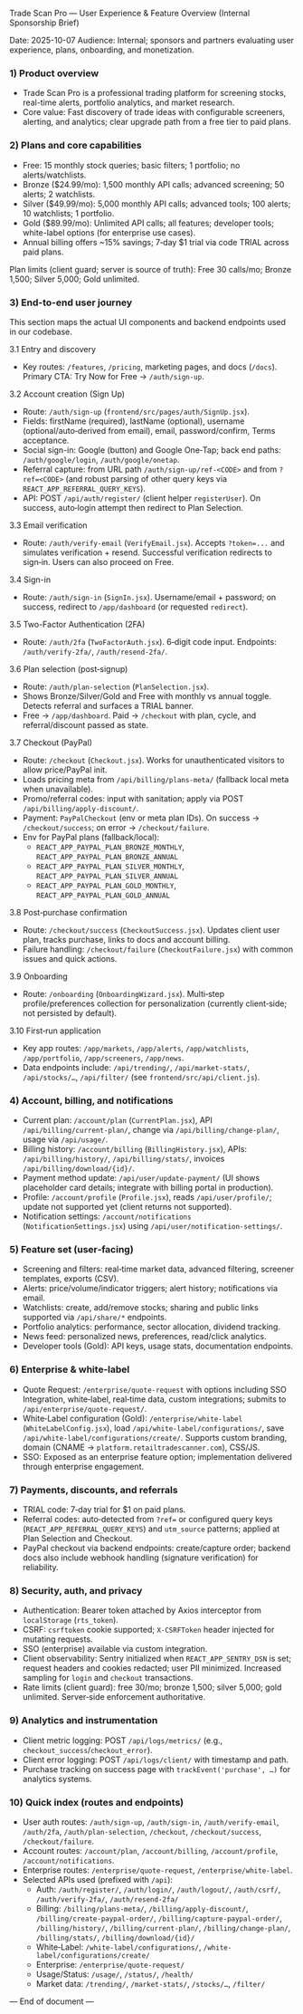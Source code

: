 Trade Scan Pro — User Experience & Feature Overview (Internal Sponsorship Brief)

Date: 2025-10-07
Audience: Internal; sponsors and partners evaluating user experience, plans, onboarding, and monetization.

### 1) Product overview
- Trade Scan Pro is a professional trading platform for screening stocks, real-time alerts, portfolio analytics, and market research.
- Core value: Fast discovery of trade ideas with configurable screeners, alerting, and analytics; clear upgrade path from a free tier to paid plans.

### 2) Plans and core capabilities
- Free: 15 monthly stock queries; basic filters; 1 portfolio; no alerts/watchlists.
- Bronze ($24.99/mo): 1,500 monthly API calls; advanced screening; 50 alerts; 2 watchlists.
- Silver ($49.99/mo): 5,000 monthly API calls; advanced tools; 100 alerts; 10 watchlists; 1 portfolio.
- Gold ($89.99/mo): Unlimited API calls; all features; developer tools; white-label options (for enterprise use cases).
- Annual billing offers ~15% savings; 7‑day $1 trial via code TRIAL across paid plans.

Plan limits (client guard; server is source of truth): Free 30 calls/mo; Bronze 1,500; Silver 5,000; Gold unlimited.

### 3) End-to-end user journey
This section maps the actual UI components and backend endpoints used in our codebase.

3.1 Entry and discovery
- Key routes: `/features`, `/pricing`, marketing pages, and docs (`/docs`). Primary CTA: Try Now for Free → `/auth/sign-up`.

3.2 Account creation (Sign Up)
- Route: `/auth/sign-up` (`frontend/src/pages/auth/SignUp.jsx`).
- Fields: firstName (required), lastName (optional), username (optional/auto‑derived from email), email, password/confirm, Terms acceptance.
- Social sign-in: Google (button) and Google One‑Tap; back end paths: `/auth/google/login`, `/auth/google/onetap`.
- Referral capture: from URL path `/auth/sign-up/ref-<CODE>` and from `?ref=<CODE>` (and robust parsing of other query keys via `REACT_APP_REFERRAL_QUERY_KEYS`).
- API: POST `/api/auth/register/` (client helper `registerUser`). On success, auto‑login attempt then redirect to Plan Selection.

3.3 Email verification
- Route: `/auth/verify-email` (`VerifyEmail.jsx`). Accepts `?token=...` and simulates verification + resend. Successful verification redirects to sign‑in. Users can also proceed on Free.

3.4 Sign-in
- Route: `/auth/sign-in` (`SignIn.jsx`). Username/email + password; on success, redirect to `/app/dashboard` (or requested `redirect`).

3.5 Two-Factor Authentication (2FA)
- Route: `/auth/2fa` (`TwoFactorAuth.jsx`). 6‑digit code input. Endpoints: `/auth/verify-2fa/`, `/auth/resend-2fa/`.

3.6 Plan selection (post‑signup)
- Route: `/auth/plan-selection` (`PlanSelection.jsx`).
- Shows Bronze/Silver/Gold and Free with monthly vs annual toggle. Detects referral and surfaces a TRIAL banner.
- Free → `/app/dashboard`. Paid → `/checkout` with plan, cycle, and referral/discount passed as state.

3.7 Checkout (PayPal)
- Route: `/checkout` (`Checkout.jsx`). Works for unauthenticated visitors to allow price/PayPal init.
- Loads pricing meta from `/api/billing/plans-meta/` (fallback local meta when unavailable).
- Promo/referral codes: input with sanitation; apply via POST `/api/billing/apply-discount/`.
- Payment: `PayPalCheckout` (env or meta plan IDs). On success → `/checkout/success`; on error → `/checkout/failure`.
- Env for PayPal plans (fallback/local):
  - `REACT_APP_PAYPAL_PLAN_BRONZE_MONTHLY`, `REACT_APP_PAYPAL_PLAN_BRONZE_ANNUAL`
  - `REACT_APP_PAYPAL_PLAN_SILVER_MONTHLY`, `REACT_APP_PAYPAL_PLAN_SILVER_ANNUAL`
  - `REACT_APP_PAYPAL_PLAN_GOLD_MONTHLY`, `REACT_APP_PAYPAL_PLAN_GOLD_ANNUAL`

3.8 Post‑purchase confirmation
- Route: `/checkout/success` (`CheckoutSuccess.jsx`). Updates client user plan, tracks purchase, links to docs and account billing.
- Failure handling: `/checkout/failure` (`CheckoutFailure.jsx`) with common issues and quick actions.

3.9 Onboarding
- Route: `/onboarding` (`OnboardingWizard.jsx`). Multi‑step profile/preferences collection for personalization (currently client‑side; not persisted by default).

3.10 First‑run application
- Key app routes: `/app/markets`, `/app/alerts`, `/app/watchlists`, `/app/portfolio`, `/app/screeners`, `/app/news`.
- Data endpoints include: `/api/trending/`, `/api/market-stats/`, `/api/stocks/…`, `/api/filter/` (see `frontend/src/api/client.js`).

### 4) Account, billing, and notifications
- Current plan: `/account/plan` (`CurrentPlan.jsx`), API `/api/billing/current-plan/`, change via `/api/billing/change-plan/`, usage via `/api/usage/`.
- Billing history: `/account/billing` (`BillingHistory.jsx`), APIs: `/api/billing/history/`, `/api/billing/stats/`, invoices `/api/billing/download/{id}/`.
- Payment method update: `/api/user/update-payment/` (UI shows placeholder card details; integrate with billing portal in production).
- Profile: `/account/profile` (`Profile.jsx`), reads `/api/user/profile/`; update not supported yet (client returns not supported).
- Notification settings: `/account/notifications` (`NotificationSettings.jsx`) using `/api/user/notification-settings/`.

### 5) Feature set (user‑facing)
- Screening and filters: real‑time market data, advanced filtering, screener templates, exports (CSV).
- Alerts: price/volume/indicator triggers; alert history; notifications via email.
- Watchlists: create, add/remove stocks; sharing and public links supported via `/api/share/*` endpoints.
- Portfolio analytics: performance, sector allocation, dividend tracking.
- News feed: personalized news, preferences, read/click analytics.
- Developer tools (Gold): API keys, usage stats, documentation endpoints.

### 6) Enterprise & white‑label
- Quote Request: `/enterprise/quote-request` with options including SSO Integration, white‑label, real‑time data, custom integrations; submits to `/api/enterprise/quote-request/`.
- White‑Label configuration (Gold): `/enterprise/white-label` (`WhiteLabelConfig.jsx`), load `/api/white-label/configurations/`, save `/api/white-label/configurations/create/`. Supports custom branding, domain (CNAME → `platform.retailtradescanner.com`), CSS/JS.
- SSO: Exposed as an enterprise feature option; implementation delivered through enterprise engagement.

### 7) Payments, discounts, and referrals
- TRIAL code: 7‑day trial for $1 on paid plans.
- Referral codes: auto‑detected from `?ref=` or configured query keys (`REACT_APP_REFERRAL_QUERY_KEYS`) and `utm_source` patterns; applied at Plan Selection and Checkout.
- PayPal checkout via backend endpoints: create/capture order; backend docs also include webhook handling (signature verification) for reliability.

### 8) Security, auth, and privacy
- Authentication: Bearer token attached by Axios interceptor from `localStorage` (`rts_token`).
- CSRF: `csrftoken` cookie supported; `X‑CSRFToken` header injected for mutating requests.
- SSO (enterprise) available via custom integration.
- Client observability: Sentry initialized when `REACT_APP_SENTRY_DSN` is set; request headers and cookies redacted; user PII minimized. Increased sampling for `login` and `checkout` transactions.
- Rate limits (client guard): free 30/mo; bronze 1,500; silver 5,000; gold unlimited. Server‑side enforcement authoritative.

### 9) Analytics and instrumentation
- Client metric logging: POST `/api/logs/metrics/` (e.g., `checkout_success`/`checkout_error`).
- Client error logging: POST `/api/logs/client/` with timestamp and path.
- Purchase tracking on success page with `trackEvent('purchase', …)` for analytics systems.

### 10) Quick index (routes and endpoints)
- User auth routes: `/auth/sign-up`, `/auth/sign-in`, `/auth/verify-email`, `/auth/2fa`, `/auth/plan-selection`, `/checkout`, `/checkout/success`, `/checkout/failure`.
- Account routes: `/account/plan`, `/account/billing`, `/account/profile`, `/account/notifications`.
- Enterprise routes: `/enterprise/quote-request`, `/enterprise/white-label`.
- Selected APIs used (prefixed with `/api`):
  - Auth: `/auth/register/`, `/auth/login/`, `/auth/logout/`, `/auth/csrf/`, `/auth/verify-2fa/`, `/auth/resend-2fa/`
  - Billing: `/billing/plans-meta/`, `/billing/apply-discount/`, `/billing/create-paypal-order/`, `/billing/capture-paypal-order/`, `/billing/history/`, `/billing/current-plan/`, `/billing/change-plan/`, `/billing/stats/`, `/billing/download/{id}/`
  - White‑Label: `/white-label/configurations/`, `/white-label/configurations/create/`
  - Enterprise: `/enterprise/quote-request/`
  - Usage/Status: `/usage/`, `/status/`, `/health/`
  - Market data: `/trending/`, `/market-stats/`, `/stocks/…`, `/filter/`

— End of document —

